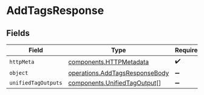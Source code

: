 # AddTagsResponse


## Fields

| Field                                                                            | Type                                                                             | Required                                                                         | Description                                                                      |
| -------------------------------------------------------------------------------- | -------------------------------------------------------------------------------- | -------------------------------------------------------------------------------- | -------------------------------------------------------------------------------- |
| `httpMeta`                                                                       | [components.HTTPMetadata](../../models/components/httpmetadata.md)               | :heavy_check_mark:                                                               | N/A                                                                              |
| `object`                                                                         | [operations.AddTagsResponseBody](../../models/operations/addtagsresponsebody.md) | :heavy_minus_sign:                                                               | N/A                                                                              |
| `unifiedTagOutputs`                                                              | [components.UnifiedTagOutput](../../models/components/unifiedtagoutput.md)[]     | :heavy_minus_sign:                                                               | N/A                                                                              |